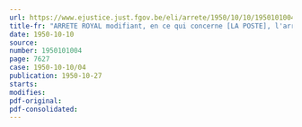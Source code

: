 ```yaml
---
url: https://www.ejustice.just.fgov.be/eli/arrete/1950/10/10/1950101004/justel
title-fr: "ARRETE ROYAL modifiant, en ce qui concerne [LA POSTE], l'arrêté du Régent du 5 septembre 1946 portant fixation du cadre organique et des barêmes du personnel du Ministère des Communications"
date: 1950-10-10
source:
number: 1950101004
page: 7627
case: 1950-10-10/04
publication: 1950-10-27
starts:
modifies:
pdf-original:
pdf-consolidated:
---
```


